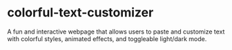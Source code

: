 # colorful-text-customizer
 A fun and interactive webpage that allows users to paste and customize text with colorful styles, animated effects, and toggleable light/dark mode.

